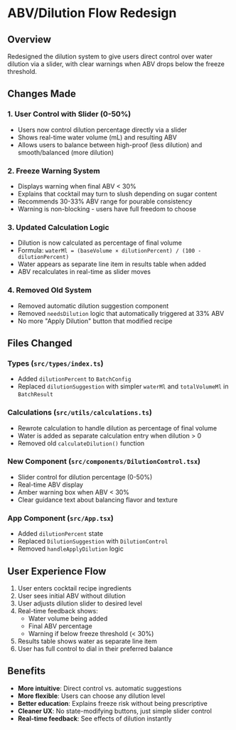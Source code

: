 # ABV/Dilution Flow Redesign

## Overview
Redesigned the dilution system to give users direct control over water dilution via a slider, with clear warnings when ABV drops below the freeze threshold.

## Changes Made

### 1. **User Control with Slider (0-50%)**
- Users now control dilution percentage directly via a slider
- Shows real-time water volume (mL) and resulting ABV
- Allows users to balance between high-proof (less dilution) and smooth/balanced (more dilution)

### 2. **Freeze Warning System**
- Displays warning when final ABV < 30%
- Explains that cocktail may turn to slush depending on sugar content
- Recommends 30-33% ABV range for pourable consistency
- Warning is non-blocking - users have full freedom to choose

### 3. **Updated Calculation Logic**
- Dilution is now calculated as percentage of final volume
- Formula: `waterMl = (baseVolume × dilutionPercent) / (100 - dilutionPercent)`
- Water appears as separate line item in results table when added
- ABV recalculates in real-time as slider moves

### 4. **Removed Old System**
- Removed automatic dilution suggestion component
- Removed `needsDilution` logic that automatically triggered at 33% ABV
- No more "Apply Dilution" button that modified recipe

## Files Changed

### Types (`src/types/index.ts`)
- Added `dilutionPercent` to `BatchConfig`
- Replaced `dilutionSuggestion` with simpler `waterMl` and `totalVolumeMl` in `BatchResult`

### Calculations (`src/utils/calculations.ts`)
- Rewrote calculation to handle dilution as percentage of final volume
- Water is added as separate calculation entry when dilution > 0
- Removed old `calculateDilution()` function

### New Component (`src/components/DilutionControl.tsx`)
- Slider control for dilution percentage (0-50%)
- Real-time ABV display
- Amber warning box when ABV < 30%
- Clear guidance text about balancing flavor and texture

### App Component (`src/App.tsx`)
- Added `dilutionPercent` state
- Replaced `DilutionSuggestion` with `DilutionControl`
- Removed `handleApplyDilution` logic

## User Experience Flow

1. User enters cocktail recipe ingredients
2. User sees initial ABV without dilution
3. User adjusts dilution slider to desired level
4. Real-time feedback shows:
   - Water volume being added
   - Final ABV percentage
   - Warning if below freeze threshold (< 30%)
5. Results table shows water as separate line item
6. User has full control to dial in their preferred balance

## Benefits

- **More intuitive**: Direct control vs. automatic suggestions
- **More flexible**: Users can choose any dilution level
- **Better education**: Explains freeze risk without being prescriptive
- **Cleaner UX**: No state-modifying buttons, just simple slider control
- **Real-time feedback**: See effects of dilution instantly
